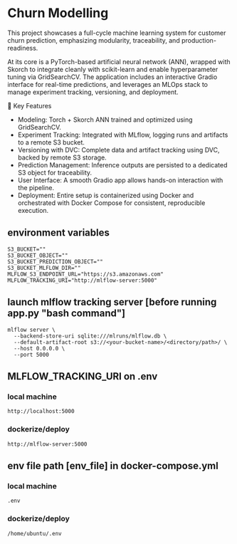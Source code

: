 # Churn Modelling
This project showcases a full-cycle machine learning system for customer churn prediction, emphasizing modularity, traceability, and production-readiness.

At its core is a PyTorch-based artificial neural network (ANN), wrapped with Skorch to integrate cleanly with scikit-learn and enable hyperparameter tuning via GridSearchCV. The application includes an interactive Gradio interface for real-time predictions, and leverages an MLOps stack to manage experiment tracking, versioning, and deployment.

🔧 Key Features
- Modeling: Torch + Skorch ANN trained and optimized using GridSearchCV.
- Experiment Tracking: Integrated with MLflow, logging runs and artifacts to a remote S3 bucket.
- Versioning with DVC: Complete data and artifact tracking using DVC, backed by remote S3 storage.
- Prediction Management: Inference outputs are persisted to a dedicated S3 object for traceability.
- User Interface: A smooth Gradio app allows hands-on interaction with the pipeline.
- Deployment: Entire setup is containerized using Docker and orchestrated with Docker Compose for consistent, reproducible execution.

## environment variables
```
S3_BUCKET=""
S3_BUCKET_OBJECT=""
S3_BUCKET_PREDICTION_OBJECT=""
S3_BUCKET_MLFLOW_DIR=""
MLFLOW_S3_ENDPOINT_URL="https://s3.amazonaws.com"
MLFLOW_TRACKING_URI="http://mlflow-server:5000"
```

## launch mlflow tracking server [before running app.py "bash command"]
```
mlflow server \
  --backend-store-uri sqlite:///mlruns/mlflow.db \
  --default-artifact-root s3://<your-bucket-name>/<directory/path>/ \
  --host 0.0.0.0 \
  --port 5000
```

## MLFLOW_TRACKING_URI on .env
### local machine 
```
http://localhost:5000
```
### dockerize/deploy 
```
http://mlflow-server:5000
```

## env file path [env_file] in docker-compose.yml 
### local machine
```
.env
```
### dockerize/deploy 
```
/home/ubuntu/.env
```
